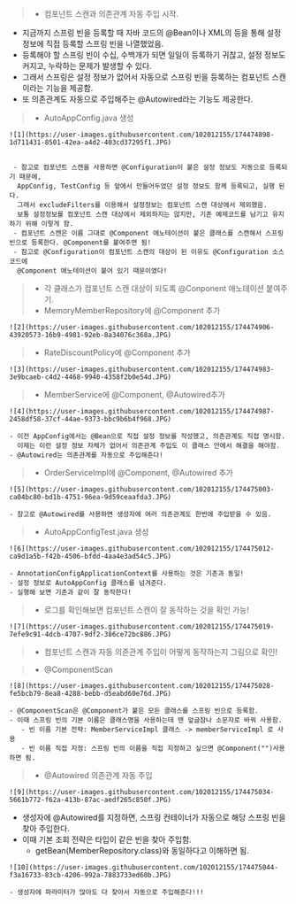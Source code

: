 >- 컴포넌트 스캔과 의존관계 자동 주입 시작.

   - 지금까지 스프링 빈을 등록할 때 자바 코드의 @Bean이나 XML의 <bean>등을 통해 설정 정보에
     직접 등록할 스프링 빈을 나열했었음.
   - 등록해야 할 스프링 빈이 수십, 수백개가 되면 일일이 등록하기 귀찮고, 설정 정보도 커지고,
     누락하는 문제가 발생할 수 있다.
   - 그래서 스프링은 설정 정보가 없어서 자동으로 스프링 빈을 등록하는 컴포넌트 스캔이라는 기능을 제공함.
   - 또 의존관계도 자동으로 주입해주는 @Autowired라는 기능도 제공한다.

>- AutoAppConfig.java 생성   

    ![1](https://user-images.githubusercontent.com/102012155/174474898-1d711431-8501-42ea-a4d2-403cd37295f1.JPG)
   
     
     - 참고로 컴포넌트 스캔을 사용하면 @Configuration이 붙은 설정 정보도 자동으로 등록되기 때문에,
      AppConfig, TestConfig 등 앞에서 만들어두었던 설정 정보도 함께 등록되고, 실행 된다.
      그래서 excludeFilters를 이용해서 설정정보는 컴포넌트 스캔 대상에서 제외했음.
      보통 설정정보를 컴포넌트 스캔 대상에서 제외하지는 않지만, 기존 예제코드를 남기고 유지하기 위해 이렇게 함.
     - 컴포넌트 스캔은 이름 그대로 @Component 애노테이션이 붙은 클래스를 스캔해서 스프링 빈으로 등록한다. @Component를 붙여주면 됨!
     - 참고로 @Configuration이 컴포넌트 스캔의 대상이 된 이유도 @Configuration 소스 코드에
      @Component 애노테이션이 붙어 있기 때문이였다!

>- 각 클래스가 컴포넌트 스캔 대상이 되도록 @Conponent 애노테이션 붙여주기.
>- MemoryMemberRepository에 @Component 추가

    ![2](https://user-images.githubusercontent.com/102012155/174474906-43920573-16b9-4981-92eb-8a34076c368a.JPG)

>- RateDiscountPolicy에 @Component 추가

    ![3](https://user-images.githubusercontent.com/102012155/174474983-3e9bcaeb-c4d2-4468-9940-4358f2b0e54d.JPG)

>- MemberService에 @Component, @Autowired추가 

    ![4](https://user-images.githubusercontent.com/102012155/174474987-2458df58-37cf-44ae-9373-bbc9b6b4f968.JPG)

    - 이전 AppConfig에서는 @Bean으로 직접 설정 정보를 작성했고, 의존관계도 직접 명시함.
      이제는 이런 설정 정보 자체가 없어서 의존관계 주입도 이 클래스 안에서 해결을 해야함.
    - @Autowired는 의존관계를 자동으로 주입해준다! 

>- OrderServiceImpl에 @Component, @Autowired 추가

    ![5](https://user-images.githubusercontent.com/102012155/174475003-ca04bc80-bd1b-4751-96ea-9d59ceaafda3.JPG)

    - 참고로 @Autowired를 사용하면 생성자에 여러 의존관계도 한번에 주입받을 수 있음.

>- AutoAppConfigTest.java 생성

    ![6](https://user-images.githubusercontent.com/102012155/174475012-ca9d1a5b-f42b-4506-bfdd-4aa4e3ad54c5.JPG)

    - AnnotationConfigApplicationContext를 사용하는 것은 기존과 동일!
    - 설정 정보로 AutoAppConfig 클래스를 넘겨준다.
    - 실행해 보면 기존과 같이 잘 동작한다!

>- 로그를 확인해보면 컴포넌트 스캔이 잘 동작하는 것을 확인 가능!

    ![7](https://user-images.githubusercontent.com/102012155/174475019-7efe9c91-4dcb-4707-9df2-386ce72bc886.JPG)

>- 컴포넌트 스캔과 자동 의존관계 주입이 어떻게 동작하는지 그림으로 확인!

>- @ComponentScan

    ![8](https://user-images.githubusercontent.com/102012155/174475028-fe5bcb79-8ea8-4288-bebb-d5eabd60e76d.JPG)

    - @ComponentScan은 @Component가 붙은 모든 클래스를 스프링 빈으로 등록함.
    - 이때 스프링 빈의 기본 이름은 클래스명을 사용하는데 맨 앞글잠나 소문자로 바꿔 사용함.
       - 빈 이름 기본 전략: MemberServiceImpl 클래스 -> memberServiceImpl 로 사용
       - 빈 이름 직접 지정: 스프링 빈의 이름을 직접 지정하고 싶으면 @Component("")사용하면 됨.

>- @Autowired 의존관계 자동 주입

    ![9](https://user-images.githubusercontent.com/102012155/174475034-5661b772-f62a-413b-87ac-aedf265c850f.JPG)

   - 생성자에 @Autowired를 지정하면, 스프링 컨테이너가 자동으로 해당 스프링 빈을 찾아 주입한다.
   - 이때 기본 조회 전략은 타입이 같은 빈을 찾아 주입함.
      - getBean(MemberRepository.class)와 동일하다고 이해하면 됨.

    ![10](https://user-images.githubusercontent.com/102012155/174475044-f3a16733-83cb-4206-992a-7883733ed60b.JPG)

    - 생성자에 파라미터가 많아도 다 찾아서 자동으로 주입해준다!!!
